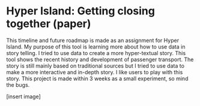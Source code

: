 # Hyper Island: Getting closing together (paper)
This timeline and future roadmap is made as an assignment for Hyper Island. My purpose of this tool is learning more about how to use data in story telling. I tried to use data to create a more hyper-textual story. This tool shows the recent history and development of passenger transport. The story is still mainly based on traditional sources but I tried to use data to make a more interactive and in-depth story. I like users to play with this story. This project is made within 3 weeks as a small experiment, so mind the bugs.

[insert image]

